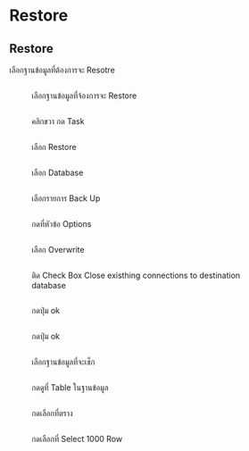 # Restore

## Restore

เลือกฐานข้อมูลที่ต้องการจะ Resotre

<figure><img src="../../../../../../.gitbook/assets/Screenshot (94).png" alt=""><figcaption><p>เลือกฐานข้อมูลที่จ้องการจะ Restore</p></figcaption></figure>

<div>

<figure><img src="../../../../../../.gitbook/assets/Screenshot (95).png" alt=""><figcaption><p>คลิกขวา กด Task</p></figcaption></figure>

 

<figure><img src="../../../../../../.gitbook/assets/Screenshot (96) (1).png" alt=""><figcaption><p>เลือก Restore</p></figcaption></figure>

 

<figure><img src="../../../../../../.gitbook/assets/Screenshot (97).png" alt=""><figcaption><p>เลือก Database</p></figcaption></figure>

 

<figure><img src="../../../../../../.gitbook/assets/Screenshot (98).png" alt=""><figcaption><p>เลือกรายการ Back Up</p></figcaption></figure>

</div>

<div>

<figure><img src="../../../../../../.gitbook/assets/Screenshot (99).png" alt=""><figcaption><p>กดที่หัวข้อ Options</p></figcaption></figure>

 

<figure><img src="../../../../../../.gitbook/assets/Screenshot (100).png" alt=""><figcaption><p>เลือก Overwrite</p></figcaption></figure>

 

<figure><img src="../../../../../../.gitbook/assets/Screenshot (102).png" alt=""><figcaption><p>ติด Check Box Close existhing connections to destination database</p></figcaption></figure>

 

<figure><img src="../../../../../../.gitbook/assets/Screenshot (103).png" alt=""><figcaption><p>กดปุ่ม ok</p></figcaption></figure>

</div>

<div>

<figure><img src="../../../../../../.gitbook/assets/Screenshot (104).png" alt=""><figcaption><p>กดปุ่ม ok</p></figcaption></figure>

 

<figure><img src="../../../../../../.gitbook/assets/Screenshot (105).png" alt=""><figcaption><p>เลือกฐานข้อมูลที่จะเช็ก</p></figcaption></figure>

 

<figure><img src="../../../../../../.gitbook/assets/Screenshot (106).png" alt=""><figcaption><p>กดดูที่ Table ในฐานข้อมูล</p></figcaption></figure>

 

<figure><img src="../../../../../../.gitbook/assets/Screenshot (107).png" alt=""><figcaption><p>กดเลือกที่ตราง</p></figcaption></figure>

</div>

<div>

<figure><img src="../../../../../../.gitbook/assets/Screenshot (109) (1).png" alt=""><figcaption><p>กดเลือกที่ Select 1000 Row</p></figcaption></figure>

 

<figure><img src="../../../../../../.gitbook/assets/Screenshot (110).png" alt=""><figcaption></figcaption></figure>

</div>
